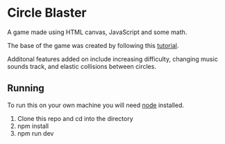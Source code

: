 # Circle Blaster
A game made using HTML canvas, JavaScript and some math.

The base of the game was created by following this [tutorial](https://www.youtube.com/watch?v=eI9idPTT0c4).

Additonal features added on include increasing difficulty, changing music sounds track, and elastic collisions between circles.

## Running
To run this on your own machine you will need [node](https://nodejs.org/en/) installed.

1. Clone this repo and cd into the directory
1. npm install
1. npm run dev